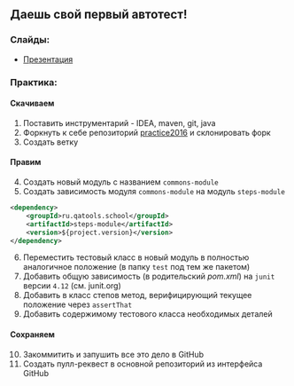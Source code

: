 ## Даешь свой первый автотест!

### Слайды:
- [Презентация](https://speakerdeck.com/lanwen/ru-gimme-your-first-autotest)

### Практика:

#### Скачиваем

1. Поставить инструментарий - IDEA, maven, git, java
2. Форкнуть к себе репозиторий [practice2016](https://github.com/autoschool/practice2016) и склонировать форк
3. Создать ветку 

#### Правим

4. Создать новый модуль с названием `commons-module`
5. Создать зависимость модуля `commons-module` на модуль `steps-module` 

```xml
<dependency>
    <groupId>ru.qatools.school</groupId>
    <artifactId>steps-module</artifactId>
    <version>${project.version}</version>
</dependency>
```

6. Переместить тестовый класс в новый модуль в полностью аналогичное положение (в папку `test` под тем же пакетом)
7. Добавить общую зависимость (в родительский *pom.xml*) на `junit` версии `4.12` (см. junit.org)
8. Добавить в класс степов метод, верифицирующий текущее положение через `assertThat`
9. Добавить содержимому тестового класса необходимых деталей

#### Сохраняем

10. Закоммитить и запушить все это дело в GitHub
11. Создать пулл-реквест в основной репозиторий из интерфейса GitHub